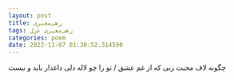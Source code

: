 ```yaml
---
layout: post
title: رهی‌معیری
tags: رهی‌معیری غزل
categories: poem
date: 2022-11-07 01:30:52.314590
---
```


چگونه لاف محبت زنی که از غم عشق / تو را چو لاله دلی داغدار باید و نیست